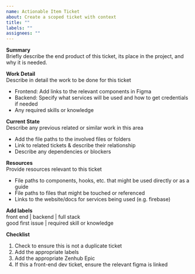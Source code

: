 ```yaml
---
name: Actionable Item Ticket
about: Create a scoped ticket with context
title: ""
labels: ""
assignees: ""
---
```


**Summary**  
Briefly describe the end product of this ticket, its place in the project, and why it is needed.

**Work Detail**  
Describe in detail the work to be done for this ticket

- Frontend: Add links to the relevant components in Figma
- Backend: Specify what services will be used and how to get credentials if needed
- Any required skills or knowledge

**Current State**  
Describe any previous related or similar work in this area

- Add the file paths to the involved files or folders
- Link to related tickets & describe their relationship
- Describe any dependencies or blockers

**Resources**  
Provide resources relevant to this ticket

- File paths to components, hooks, etc. that might be used directly or as a guide
- File paths to files that might be touched or referenced
- Links to the website/docs for services being used (e.g. firebase)

**Add labels**  
front end | backend | full stack  
good first issue | required skill or knowledge

**Checklist**

1. Check to ensure this is not a duplicate ticket
2. Add the appropriate labels
3. Add the appropriate Zenhub Epic
4. If this a front-end dev ticket, ensure the relevant figma is linked
